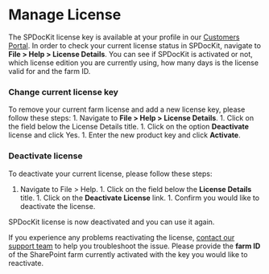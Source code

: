 # Manage License

The SPDocKit license key is available at your profile in our [Customers Portal](https://my.syskit.com). In order to check your current license status in SPDocKit, navigate to **File &gt; Help &gt; License Details**. You can see if SPDocKit is activated or not, which license edition you are currently using, how many days is the license valid for and the farm ID.

### Change current license key

To remove your current farm license and add a new license key, please follow these steps: 1. Navigate to **File &gt; Help &gt; License Details**. 1. Click on the field below the License Details title. 1. Click on the option **Deactivate** license and click Yes. 1. Enter the new product key and click **Activate**.

### Deactivate license

To deactivate your current license, please follow these steps:  
1. Navigate to File &gt; Help. 1. Click on the field below the **License Details** title. 1. Click on the **Deactivate License** link. 1. Confirm you would like to deactivate the license.

SPDocKit license is now deactivated and you can use it again.

If you experience any problems reactivating the license, [contact our support team](https://www.spdockit.com/support/contact-us/) to help you troubleshoot the issue. Please provide the **farm ID** of the SharePoint farm currently activated with the key you would like to reactivate.

